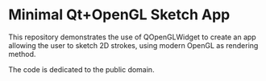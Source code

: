 # Minimal Qt+OpenGL Sketch App

This repository demonstrates the use of QOpenGLWidget to create an app allowing
the user to sketch 2D strokes, using modern OpenGL as rendering method.

The code is dedicated to the public domain.
